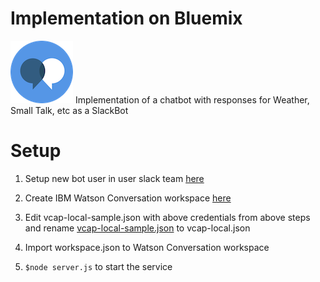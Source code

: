 # Implementation on Bluemix
![alt text](./resources/watson_conversations_icon.png)
Implementation of a chatbot with responses for Weather, Small Talk, etc as a SlackBot

# Setup
1. Setup new bot user in user slack team [here](https://my.slack.com/services/new/bot)
2. Create IBM Watson Conversation workspace [here](https://www.ibm.com/watson/developercloud/conversation.html)
3. Edit vcap-local-sample.json with above credentials from above steps and rename [vcap-local-sample.json](./vcap-local-sample.json) to vcap-local.json
4. Import workspace.json to Watson Conversation workspace

5. `$node server.js` to start the service
